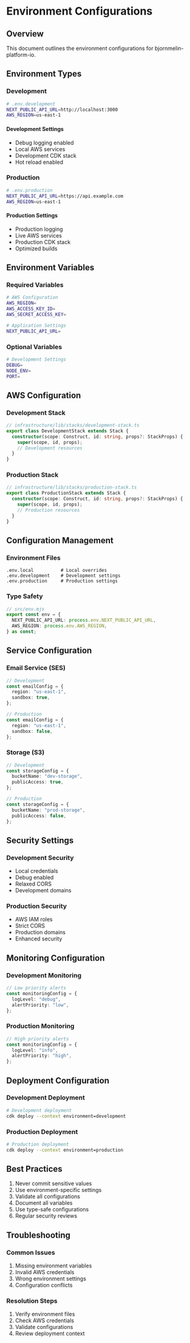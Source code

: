 # Environment Configurations

## Overview

This document outlines the environment configurations for
bjornmelin-platform-io.

## Environment Types

### Development

```bash
# .env.development
NEXT_PUBLIC_API_URL=http://localhost:3000
AWS_REGION=us-east-1
```

#### Development Settings

- Debug logging enabled
- Local AWS services
- Development CDK stack
- Hot reload enabled

### Production

```bash
# .env.production
NEXT_PUBLIC_API_URL=https://api.example.com
AWS_REGION=us-east-1
```

#### Production Settings

- Production logging
- Live AWS services
- Production CDK stack
- Optimized builds

## Environment Variables

### Required Variables

```bash
# AWS Configuration
AWS_REGION=
AWS_ACCESS_KEY_ID=
AWS_SECRET_ACCESS_KEY=

# Application Settings
NEXT_PUBLIC_API_URL=
```

### Optional Variables

```bash
# Development Settings
DEBUG=
NODE_ENV=
PORT=
```

## AWS Configuration

### Development Stack

```typescript
// infrastructure/lib/stacks/development-stack.ts
export class DevelopmentStack extends Stack {
  constructor(scope: Construct, id: string, props?: StackProps) {
    super(scope, id, props);
    // Development resources
  }
}
```

### Production Stack

```typescript
// infrastructure/lib/stacks/production-stack.ts
export class ProductionStack extends Stack {
  constructor(scope: Construct, id: string, props?: StackProps) {
    super(scope, id, props);
    // Production resources
  }
}
```

## Configuration Management

### Environment Files

```text
.env.local          # Local overrides
.env.development    # Development settings
.env.production     # Production settings
```

### Type Safety

```typescript
// src/env.mjs
export const env = {
  NEXT_PUBLIC_API_URL: process.env.NEXT_PUBLIC_API_URL,
  AWS_REGION: process.env.AWS_REGION,
} as const;
```

## Service Configuration

### Email Service (SES)

```typescript
// Development
const emailConfig = {
  region: "us-east-1",
  sandbox: true,
};

// Production
const emailConfig = {
  region: "us-east-1",
  sandbox: false,
};
```

### Storage (S3)

```typescript
// Development
const storageConfig = {
  bucketName: "dev-storage",
  publicAccess: true,
};

// Production
const storageConfig = {
  bucketName: "prod-storage",
  publicAccess: false,
};
```

## Security Settings

### Development Security

- Local credentials
- Debug enabled
- Relaxed CORS
- Development domains

### Production Security

- AWS IAM roles
- Strict CORS
- Production domains
- Enhanced security

## Monitoring Configuration

### Development Monitoring

```typescript
// Low priority alerts
const monitoringConfig = {
  logLevel: "debug",
  alertPriority: "low",
};
```

### Production Monitoring

```typescript
// High priority alerts
const monitoringConfig = {
  logLevel: "info",
  alertPriority: "high",
};
```

## Deployment Configuration

### Development Deployment

```bash
# Development deployment
cdk deploy --context environment=development
```

### Production Deployment

```bash
# Production deployment
cdk deploy --context environment=production
```

## Best Practices

1. Never commit sensitive values
2. Use environment-specific settings
3. Validate all configurations
4. Document all variables
5. Use type-safe configurations
6. Regular security reviews

## Troubleshooting

### Common Issues

1. Missing environment variables
2. Invalid AWS credentials
3. Wrong environment settings
4. Configuration conflicts

### Resolution Steps

1. Verify environment files
2. Check AWS credentials
3. Validate configurations
4. Review deployment context
